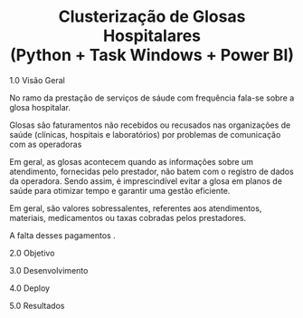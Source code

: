 
<h1 align="center">Clusterização de Glosas Hospitalares <br /> (Python + Task Windows + Power BI)</h1>

1.0 Visão Geral

No ramo da prestação de serviços de sáude com frequência fala-se sobre a glosa hospitalar. 

Glosas são faturamentos não recebidos ou recusados nas organizações de saúde (clínicas, hospitais e laboratórios) por problemas de comunicação com as operadoras

Em geral, as glosas acontecem quando as informações sobre um atendimento, fornecidas pelo prestador, não batem com o registro de dados da operadora. Sendo assim, é imprescindível evitar a glosa em planos de saúde para otimizar tempo e garantir uma gestão eficiente.

Em geral, são valores sobressalentes, referentes aos atendimentos, materiais, medicamentos ou taxas cobradas pelos prestadores. 

A falta desses pagamentos .


2.0 Objetivo

3.0 Desenvolvimento 

4.0 Deploy 

5.0 Resultados
